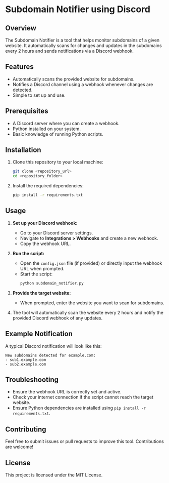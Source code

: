 # Subdomain Notifier using Discord

## Overview
The Subdomain Notifier is a tool that helps monitor subdomains of a given website. It automatically scans for changes and updates in the subdomains every 2 hours and sends notifications via a Discord webhook.

## Features
- Automatically scans the provided website for subdomains.
- Notifies a Discord channel using a webhook whenever changes are detected.
- Simple to set up and use.

## Prerequisites
- A Discord server where you can create a webhook.
- Python installed on your system.
- Basic knowledge of running Python scripts.

## Installation
1. Clone this repository to your local machine:
   ```bash
   git clone <repository_url>
   cd <repository_folder>
   ```
2. Install the required dependencies:
   ```bash
   pip install -r requirements.txt
   ```

## Usage
1. **Set up your Discord webhook:**
   - Go to your Discord server settings.
   - Navigate to **Integrations > Webhooks** and create a new webhook.
   - Copy the webhook URL.

2. **Run the script:**
   - Open the `config.json` file (if provided) or directly input the webhook URL when prompted.
   - Start the script:
     ```bash
     python subdomain_notifier.py
     ```

3. **Provide the target website:**
   - When prompted, enter the website you want to scan for subdomains.
   
4. The tool will automatically scan the website every 2 hours and notify the provided Discord webhook of any updates.

## Example Notification
A typical Discord notification will look like this:
```
New subdomains detected for example.com:
- sub1.example.com
- sub2.example.com
```

## Troubleshooting
- Ensure the webhook URL is correctly set and active.
- Check your internet connection if the script cannot reach the target website.
- Ensure Python dependencies are installed using `pip install -r requirements.txt`.

## Contributing
Feel free to submit issues or pull requests to improve this tool. Contributions are welcome!

## License
This project is licensed under the MIT License.
